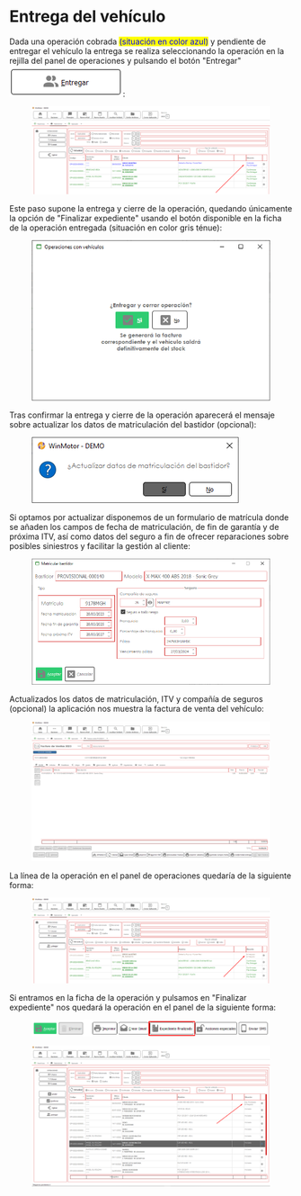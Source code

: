 # Entrega del vehículo

Dada una operación cobrada <mark style="color:blue;">(situación en color azul)</mark> y pendiente de entregar el vehículo la entrega se realiza seleccionando la operación en la rejilla del panel de operaciones y pulsando el botón "Entregar" ![](<../../../../.gitbook/assets/imagen (12).png>):

<figure><img src="../../../../.gitbook/assets/imagen (1).png" alt=""><figcaption></figcaption></figure>

Este paso supone la entrega y cierre de la operación, quedando únicamente la opción de "Finalizar expediente" usando el botón disponible en la ficha de la operación entregada (situación en color gris ténue):

<figure><img src="../../../../.gitbook/assets/imagen (17).png" alt=""><figcaption></figcaption></figure>

Tras confirmar la entrega y cierre de la operación aparecerá el mensaje sobre actualizar los datos de matriculación del bastidor (opcional):

<figure><img src="../../../../.gitbook/assets/imagen (13).png" alt=""><figcaption></figcaption></figure>

Si optamos por actualizar disponemos de un formulario de matrícula donde se añaden los campos de fecha de matriculación, de fin de garantía y de próxima ITV, así como datos del seguro a fin de ofrecer reparaciones sobre posibles siniestros y facilitar la gestión al cliente:

<figure><img src="../../../../.gitbook/assets/imagen (2).png" alt=""><figcaption></figcaption></figure>

Actualizados los datos de matriculación, ITV y compañía de seguros (opcional) la aplicación nos muestra la factura de venta del vehículo:

<figure><img src="../../../../.gitbook/assets/imagen (18).png" alt=""><figcaption></figcaption></figure>

La línea de la operación en el panel de operaciones quedaría de la siguiente forma:

<figure><img src="../../../../.gitbook/assets/imagen (3).png" alt=""><figcaption></figcaption></figure>

Si entramos en la ficha de la operación y pulsamos en "Finalizar expediente" nos quedará la operación en el panel de la siguiente forma:

<figure><img src="../../../../.gitbook/assets/imagen (15).png" alt=""><figcaption></figcaption></figure>

<figure><img src="../../../../.gitbook/assets/imagen.png" alt=""><figcaption></figcaption></figure>
